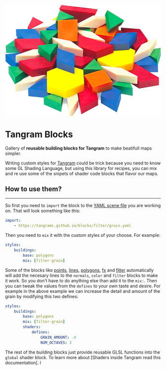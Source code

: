 ![](blocks.png)

# Tangram Blocks

Gallery of **reusable building blocks for Tangram** to make beatifull maps simpler.

Writing custom styles for [Tangram](https://mapzen.com/projects/tangram/) could be trick because you need to know some GL Shading Language, but using this 
library for recipes, you can mix and re use some of the snipets of shader code blocks that flavor our maps.

## How to use them?
<hr>

So first you need to `import` the block to the [YAML scene file](https://mapzen.com/documentation/tangram/Scene-file/) you are working on. That will look something like this:

```yaml
import:
    - https://tangrams.github.io/blocks/filter/grain.yaml
```

Then you need to ```mix``` it with the custom styles of your choose. For example:

```yaml
styles:
    buildings:
        base: polygons
        mix: [filter-grain]
```

Some of the blocks like [points](#points), [lines](#lines), [polygons](#polygons), [fx](#fx) and [filter](#filter) automatically will add the necesary lines to the `normals`, `color` and `filter` blocks to make it work. So you don't have to do anything else than add it to the `mix:`. Then you can tweak the values from the ```defines``` to your own taste and desire. For example in the above example we can increase the detail and amount of the grain by modifying this two defines:

```yaml
styles:
    buildings:
        base: polygons
        mix: [filter-grain]
        shaders:
            defines:
                GRAIN_AMOUNT: .4
                NUM_OCTAVES: 3
```

The rest of the building blocks just provide reusable GLSL functions into the `global` shader block. To learn more about [Shaders inside Tangram read this documentation]. 
l